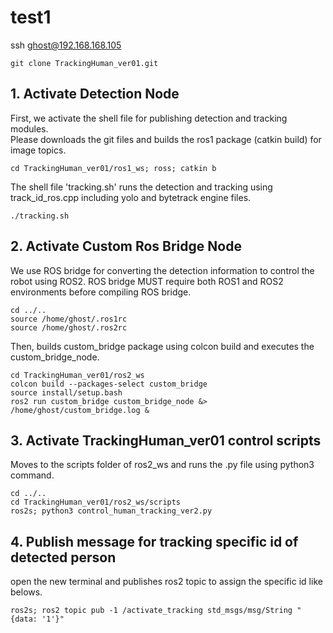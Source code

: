 # test1


ssh ghost@192.168.168.105
```
git clone TrackingHuman_ver01.git
```

## 1. Activate Detection Node
First, we activate the shell file for publishing detection and tracking modules.  
Please downloads the git files and builds the ros1 package (catkin build) for image topics.

```
cd TrackingHuman_ver01/ros1_ws; ross; catkin b
```

The shell file 'tracking.sh' runs the detection and tracking using track_id_ros.cpp including yolo and bytetrack engine files.

```
./tracking.sh
```

## 2. Activate Custom Ros Bridge Node
We use ROS bridge for converting the detection information to control the robot using ROS2.
ROS bridge MUST require both ROS1 and ROS2 environments before compiling ROS bridge. 

```
cd ../..
source /home/ghost/.ros1rc
source /home/ghost/.ros2rc
```

Then, builds custom_bridge package using colcon build and executes the custom_bridge_node. 

```
cd TrackingHuman_ver01/ros2_ws
colcon build --packages-select custom_bridge
source install/setup.bash
ros2 run custom_bridge custom_bridge_node &> /home/ghost/custom_bridge.log &
```

## 3. Activate TrackingHuman_ver01 control scripts
Moves to the scripts folder of ros2_ws and runs the .py file using python3 command.

```
cd ../..
cd TrackingHuman_ver01/ros2_ws/scripts
ros2s; python3 control_human_tracking_ver2.py
```

## 4. Publish message for tracking specific id of detected person
open the new terminal and publishes ros2 topic to assign the specific id like belows. 

```
ros2s; ros2 topic pub -1 /activate_tracking std_msgs/msg/String "{data: '1'}"
```
